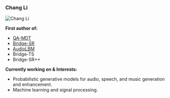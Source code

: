 ### Chang Li
![Chang Li](https://github-readme-stats.vercel.app/api?username=ivcylc&show_icons=true&theme=blurple&hide_rank=true)

**First author of:**
- [QA-MDT](https://qa-mdt.github.io/)
- [Bridge-SR](https://bridge-sr.github.io/)
- [AudioLBM](https://audiolbm.github.io/)
- Bridge-TS
- Bridge-SR++

**Currently working on & Interests:**  
- Probabilistic generative models for audio, speech, and music generation and enhancement.
- Machine learning and signal processing.
